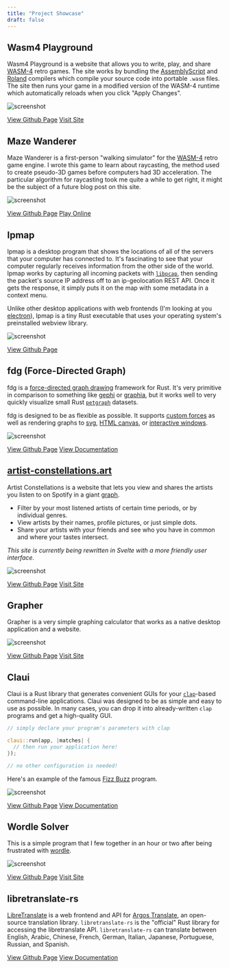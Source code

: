 ```yaml
---
title: "Project Showcase"
draft: false
---
```


## Wasm4 Playground

Wasm4 Playground is a website that allows you to write, play, and share [WASM-4](https://wasm4.org) retro games.
The site works by bundling the [AssemblyScript](https://assemblyscript.org) and [Roland](https://github.com/DenialAdams/roland)
compilers which compile your source code into portable `.wasm` files.
The site then runs your game in a modified version of the WASM-4 runtime which automatically reloads when you click "Apply Changes".

![screenshot](./wasm4_playground.png)

[View Github Page](https://github.com/grantshandy/wasm4-playground)
[Visit Site](https://grantshandy.github.io/wasm4-playground)

## Maze Wanderer

Maze Wanderer is a first-person "walking simulator" for the [WASM-4](https://wasm4.org) retro game engine.
I wrote this game to learn about raycasting, the method used to create pseudo-3D games before computers had 3D acceleration.
The particular algorithm for raycasting took me quite a while to get right, it might be the subject of
a future blog post on this site.

![screenshot](./maze_wanderer.png)

[View Github Page](https://github.com/grantshandy/maze-wanderer)
[Play Online](https://wasm4.org/play/maze-wanderer)

## Ipmap

Ipmap is a desktop program that shows the locations of all of the servers that your computer has connected to.
It's fascinating to see that your computer regularly receives information from the other side of the world.
Ipmap works by capturing all incoming packets with [`libpcap`](https://www.tcpdump.org/), then sending the packet's source IP address off to an
ip-geolocation REST API. Once it gets the response, it simply puts it on the map with some metadata in a context menu.

Unlike other desktop applications with web frontends (I'm looking at you [electron](https://www.electronjs.org/)),
Ipmap is a tiny Rust executable that uses your operating system's preinstalled webview library.

![screenshot](./ipmap.png)

[View Github Page](https://github.com/grantshandy/ipmap)

## fdg (Force-Directed Graph)

fdg is a [force-directed graph drawing](https://en.wikipedia.org/wiki/Force-directed_graph_drawing) framework for Rust.
It's very primitive in comparison to something like [gephi](https://gephi.org/) or [graphia](https://graphia.app/),
but it works well to very quickly visualize small Rust [`petgraph`](https://crates.io/crates/petgraph) datasets.

fdg is designed to be as flexible as possible.
It supports [custom forces](https://docs.rs/fdg-sim/latest/fdg_sim/force/struct.Force.html) as well as rendering graphs to
[svg](https://crates.io/crates/fdg-img), [HTML canvas](https://www.npmjs.com/package/fdg-wasm), or [interactive windows](https://crates.io/crates/fdg-macroquad).

![screenshot](./fdg.png)

[View Github Page](https://github.com/grantshandy/fdg)
[View Documentation](https://docs.rs/fdg-sim)

## [artist-constellations.art](https://artist-constellations.art)

Artist Constellations is a website that lets you view and shares the artists you listen to on Spotify in a giant
[graph](<https://en.wikipedia.org/wiki/Graph_(discrete_mathematics)>).

- Filter by your most listened artists of certain time periods, or by individual genres.
- View artists by their names, profile pictures, or just simple dots.
- Share your artists with your friends and see who you have in common and where your tastes intersect.

_This site is currently being rewritten in Svelte with a more friendly user interface._

![screenshot](./artist_constellations.png)

[View Github Page](https://github.com/grantshandy/artist-constellations.art)
[Visit Site](https://artist-constellations.art)

## Grapher

Grapher is a very simple graphing calculator that works as a native desktop application and a website.

![screenshot](./grapher.png)

[View Github Page](https://github.com/grantshandy/grapher)
[Visit Site](<https://grantshandy.github.io/grapher/#(4*sin(x/4))+4,4*sin(x/4),(4*sin(x/4))+(2*cos(5*x))+2>)

## Claui

Claui is a Rust library that generates convenient GUIs for your [`clap`](https://crates.io/crates/clap)-based command-line applications.
Claui was designed to be as simple and easy to use as possible. In many cases, you can drop it into already-written `clap` programs and get a high-quality GUI.

```rust
// simply declare your program's parameters with clap

claui::run(app, |matches| {
  // then run your application here!
});

// no other configuration is needed!
```

Here's an example of the famous [Fizz Buzz](https://en.wikipedia.org/wiki/Fizz_buzz) program.

![screenshot](./claui.png)

[View Github Page](https://github.com/grantshandy/claui)
[View Documentation](https://docs.rs/claui)

## Wordle Solver

This is a simple program that I few together in an hour or two after being frustrated with [wordle](https://www.nytimes.com/games/wordle/index.html).

![screenshot](./wordle.png)

[View Github Page](https://github.com/grantshandy/wordle-solver)
[Visit Site](https://grantshandy.github.io/wordle-solver/)

## libretranslate-rs

[LibreTranslate](https://libretranslate.org) is a web frontend and API for [Argos Translate](https://github.com/argosopentech/argos-translate/),
an open-source translation library.
`libretranslate-rs` is the "official" Rust library for accessing the libretranslate API.
`libretranslate-rs` can translate between English, Arabic, Chinese, French, German, Italian, Japanese, Portuguese, Russian, and Spanish.

[View Github Page](https://github.com/grantshandy/libretranslate-rs)
[View Documentation](https://docs.rs/libretranslate)

